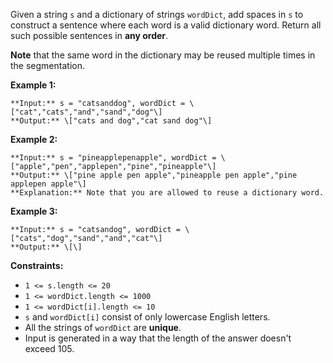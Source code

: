 Given a string `s` and a dictionary of strings `wordDict`, add spaces in `s` to construct a sentence where each word is a valid dictionary word. Return all such possible sentences in **any order**.

**Note** that the same word in the dictionary may be reused multiple times in the segmentation.

**Example 1:**

```
**Input:** s = "catsanddog", wordDict = \["cat","cats","and","sand","dog"\]
**Output:** \["cats and dog","cat sand dog"\]
```

**Example 2:**

```
**Input:** s = "pineapplepenapple", wordDict = \["apple","pen","applepen","pine","pineapple"\]
**Output:** \["pine apple pen apple","pineapple pen apple","pine applepen apple"\]
**Explanation:** Note that you are allowed to reuse a dictionary word.
```

**Example 3:**

```
**Input:** s = "catsandog", wordDict = \["cats","dog","sand","and","cat"\]
**Output:** \[\]
```

**Constraints:**

*   `1 <= s.length <= 20`
*   `1 <= wordDict.length <= 1000`
*   `1 <= wordDict[i].length <= 10`
*   `s` and `wordDict[i]` consist of only lowercase English letters.
*   All the strings of `wordDict` are **unique**.
*   Input is generated in a way that the length of the answer doesn't exceed 105.